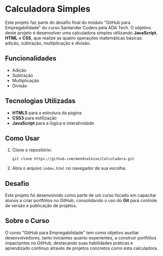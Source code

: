 # Calculadora Simples

Este projeto faz parte do desafio final do módulo "GitHub para Empregabilidade" do curso Santander Coders pela ADA Tech. O objetivo deste projeto é desenvolver uma calculadora simples utilizando **JavaScript**, **HTML** e **CSS**, que realize as quatro operações matemáticas básicas: adição, subtração, multiplicação e divisão.

## Funcionalidades

- Adição
- Subtração
- Multiplicação
- Divisão

## Tecnologias Utilizadas

- **HTML5** para a estrutura da página
- **CSS3** para estilização
- **JavaScript** para a lógica e interatividade

## Como Usar

1. Clone o repositório:
    ```bash
    git clone https://github.com/mendsaleixo/Calculadora.git
    ```
2. Abra o arquivo `index.html` no navegador de sua escolha.

## Desafio

Este projeto foi desenvolvido como parte de um curso focado em capacitar alunos a criar portfólios no GitHub, consolidando o uso do **Git** para controle de versão e publicação de projetos.

## Sobre o Curso

O curso "GitHub para Empregabilidade" tem como objetivo auxiliar desenvolvedores, tanto iniciantes quanto experientes, a construir portfólios impactantes no GitHub, destacando suas habilidades práticas e aprendizado contínuo através de projetos concretos como esta calculadora.
